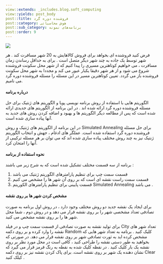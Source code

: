```yaml
---
view::extends: _includes.blog.soft_computing
view::yields: post_body
post::title: فروشنده دوره گرد
post::category: هوش محاسباتی
post::sub_category: برنامه‌های نمونه
post::order: 9
---
```


![](@url('assets/images/soft-computing/tsp.jpg'))

فرض کنید فروشنده ای بخواهد برای فروش کالاهایش به 20 شهر مسافرت کند . هر شهر توسط یک جاده به چند شهر دیگر متصل است . برای به حداقل رساندن زمان مسافرت ، می خواهیم کوتاهترین مسیری را پیدا کنیم که از شهر محل سکونت فروشنده شروع می شود و از هر شهر دقیقا یکبار عبور می کند و مجددا به شهر محل سکونت فروشنده باز می گردد. تعیین کوتاهترین مسیر در این مسئله را مسئله فروشنده دوره گرد می نامیم.

#### درباره برنامه

الگوریتم هایی با استفاده از روش برنامه نویسی پویا و الگوریتم های ژنتیک برای حل مسئله فروشنده دوره گرد ارائه شده اند . در این برنامه از الگوریتم های جدیدی ارائه شده است که پس از مطالعه دیگر الگوریتم ها و بهبود و اضافه کردن روش های جدید به آنها پیاده سازی شده است.

در این برنامه از الگوریتم های ژنتیک و روش Simulated Annealing برای حل مسئله فروشنده دوره گرد استفاده شده است. عملگر های ادغام ، جهش و انتخاب الگوریتم ژنتیک نیز به چند روش مختلف پیاده سازی شده اند که می توان بر هر مسئله ترکیبی از آنها را امتحان کرد.

#### نحوه استفاده از برنامه

برنامه از سه قسمت مختلف تشکیل شده است که به شرح زیر می باشند :

1. قسمت سمت چپ برای تنظیم پارامترهای الگوریتم ژنتیک می باشد
2.  قسمت سمت راست نقشه ای است که بر روی آن شهر ها را مشخص می کنیم
3. قسمت پایینی برای تنظیم پارامترهای الکوریتم Simulated Annealing می باشد .

#### مشخص کردن شهر ها بر روی نقشه

برای ایجاد یک نقشه جدید دو روش مختلف وجود دارد ، در روش اول برنامه به صورت تصادفی تعداد مشخصی شهر را بر روی نقشه قرار می دهد و در روش دوم ، شما محل شهر ها را بر روی نقشه مشخص می کنید.

برای تولید نقشه به صورت تصادفی از قسمت سمت چپ و در فیلد City تعداد شهر های نقشه را وارد کرده و بر روی دکمه Random کلیک کنید . برنامه به تعداد شهر هایی که مشخص کرده اید به ثورت تصادفی شهر بر روی نقشه قرار می دهد. در صورتی که بخواهید به طور دستی نقشه را طراحی کنید ، کافی است در محل مورد نظر بر روی نقشه یک بار کلیک کنید . در نقظه کلیک شده به نقطه به رنگ قرمز قرار می گیرد که نشان دهنده یک شهر بر روی نقشه است. برای پاک کردن نقشه نیز بر روی دکمه Clear کیلک کنید .
